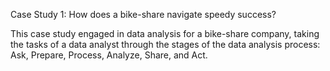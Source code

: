 Case Study 1: How does a bike-share navigate speedy success?

This case study engaged in data analysis for a bike-share company, taking the tasks of a data analyst through the stages of the data analysis process: Ask, Prepare, Process, Analyze, Share, and Act. 
